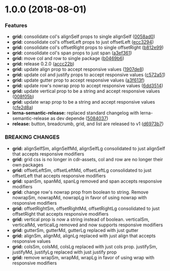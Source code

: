 <a name="1.0.0"></a>
# 1.0.0 (2018-08-01)


### Features

* **grid:** consolidate col's alignSelf props to single alignSelf ([0058ad0](https://github.com/rei/rei-cedar/commit/0058ad0))
* **grid:** consolidate col's offsetLeft props to just offsetLeft ([ecc3294](https://github.com/rei/rei-cedar/commit/ecc3294))
* **grid:** consolidate col's offsetRight props to single offsetRight ([b812e99](https://github.com/rei/rei-cedar/commit/b812e99))
* **grid:** consolidate col's span props to just span ([a3ef361](https://github.com/rei/rei-cedar/commit/a3ef361))
* **grid:** move col and row to single package ([b0469b6](https://github.com/rei/rei-cedar/commit/b0469b6))
* **grid:** release 0.2.0 ([accc22b](https://github.com/rei/rei-cedar/commit/accc22b))
* **grid:** update align prop to accept responsive values ([1907de8](https://github.com/rei/rei-cedar/commit/1907de8))
* **grid:** update col and justify props to accept responsive values ([c572a51](https://github.com/rei/rei-cedar/commit/c572a51))
* **grid:** update gutter prop to accept responsive values ([a3f613f](https://github.com/rei/rei-cedar/commit/a3f613f))
* **grid:** update row's nowrap prop to accept responsive values ([6dd3514](https://github.com/rei/rei-cedar/commit/6dd3514))
* **grid:** update vertical prop to be a string and accept responsive values ([008f05b](https://github.com/rei/rei-cedar/commit/008f05b))
* **grid:** update wrap prop to be a string and accept responsive values ([cfe2d8a](https://github.com/rei/rei-cedar/commit/cfe2d8a))
* **lerna-semantic-release:** replaced standard changelog with lerna-semantic-release as dev depende ([5084037](https://github.com/rei/rei-cedar/commit/5084037))
* **release:** button, breadcrumb, grid, and list are released to v1 ([d6973b7](https://github.com/rei/rei-cedar/commit/d6973b7))


### BREAKING CHANGES

* **grid:** alignSelfSm, alignSelfMd, alignSelfLg consolidated to just alignSelf that accepts responsive
modifiers
* **grid:** grid css is no longer in cdr-assets, col and row are no longer their own packages
* **grid:** offsetLeftSm, offsetLeftMd, offsetLeftLg consolidated to just offsetLeft that accepts responsive
modifiers
* **grid:** spanSm, spanMd, spanLg removed and span accepts responsive modifiers
* **grid:** change row's nowrap prop from boolean to string. Remove nowrapSm, nowrapMd, nowrapLg in favor of
using nowrap with responsive modifiers
* **grid:** offsetRightSm, offsetRightMd, offsetRightLg consolidated to just offsetRight that accepts responsive modifiers
* **grid:** vertical prop is now a string instead of boolean. verticalSm, verticalMd, verticalLg removed and now
supports responsive modifiers
* **grid:** gutterSm, gutterMd, gutterLg replaced with just gutter
* **grid:** alignSm, alignMd, alignLg replaced with just align that accepts responsive values
* **grid:** colsSm, colsMd, colsLg replaced with just cols prop. justifySm, justifyMd, justifyLg replaced with
just justify prop
* **grid:** remove wrapSm, wrapMd, wrapLg in favor of using wrap with responsive modifiers



